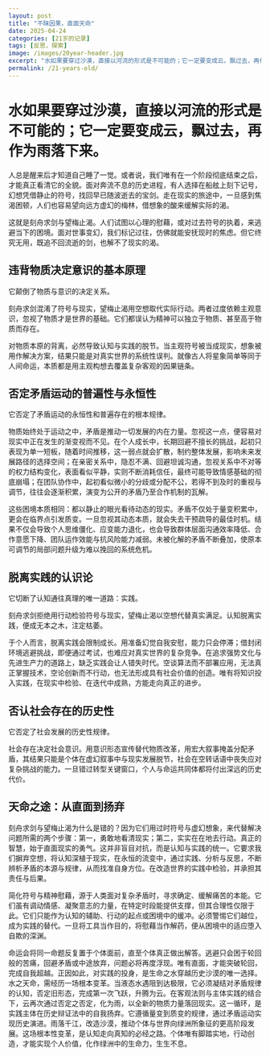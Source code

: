 ```yaml
---
layout: post
title: "不昧因果，直面天命"
date: 2025-04-24
categories: [21岁的记录]
tags: [反思，探索]
image: /images/20year-header.jpg
excerpt: "水如果要穿过沙漠，直接以河流的形式是不可能的；它一定要变成云，飘过去，再作为雨落下来。"
permalink: /21-years-old/  
---
```


<div class="travel-container">
  <div class="travel-header">
    <h1 class="travel-title">水如果要穿过沙漠，直接以河流的形式是不可能的；它一定要变成云，飘过去，再作为雨落下来。</h1>
  </div>
  <div class="travel-content">
    <p>人总是醒来后才知道自己睡了一觉。或者说，我们唯有在一个阶段彻底结束之后，才能真正看清它的全貌。面对奔流不息的历史进程，有人选择在船舷上刻下记号，幻想凭借静止的符号，找回早已随波逝去的宝剑。走在现实的旅途中，一旦感到焦渴困顿，人们也容易望向远方虚幻的梅林，借想象的酸来缓解实际的渴。</p>
    <p>这就是刻舟求剑与望梅止渴。人们试图以心理的慰藉，或对过去符号的执着，来逃避当下的困境。面对世事变幻，我们标记过往，仿佛就能安抚现时的焦虑。但它终究无用，既追不回流逝的剑，也解不了现实的渴。</p>
  </div></div>  

<div class="travel-container">
  <div class="travel-header">
    <h2 class="travel-title">违背物质决定意识的基本原理</h2>
  </div>
  <div class="travel-content">
    <p>它颠倒了物质与意识的决定关系。</p>
    <p>刻舟求剑混淆了符号与现实，望梅止渴用空想取代实际行动。两者过度依赖主观意识，忽视了物质才是世界的基础。它们都误认为精神可以独立于物质、甚至高于物质而存在。</p>
    <p>对物质本原的背离，必然导致认知与实践的脱节。当主观符号被当成现实，想象被用作解决方案，结果只能是对真实世界的系统性误判。就像古人将星象简单等同于人间命运，本质都是用主观构想去覆盖复杂客观的因果链条。</p>
  </div>
</div>

<div class="travel-container">
  <div class="travel-header">
    <h2 class="travel-title">否定矛盾运动的普遍性与永恒性</h2>
  </div>
  <div class="travel-content">
    <p>它否定了矛盾运动的永恒性和普遍存在的根本规律。</p>
	<p>物质始终处于运动之中，矛盾是推动一切发展的内在力量。忽视这一点，便容易对现实中正在发生的渐变视而不见。在个人成长中，长期回避不擅长的挑战，起初只表现为单一短板，随着时间推移，这一弱点就会扩散，制约整体发展，影响未来发展路径的选择空间；在亲密关系中，隐忍不满、回避坦诚沟通，忽视关系中不对等的权力结构变化，表面看似平静，实则不断消耗信任，最终可能导致情感基础的彻底崩塌；在团队协作中，起初看似微小的分歧或分配不公，若得不到及时的重视与调节，往往会逐渐积累，演变为公开的矛盾乃至合作机制的瓦解。</p>
    <p>这些困境本质相同：都以静止的眼光看待动态的现实。矛盾不仅处于量变积累中，更会在临界点引发质变。一旦忽视其动态本质，就会失去干预疏导的最佳时机。结果不仅会导致个人思维僵化、应变能力退化，也会导致群体层面沟通效率降低、合作意愿下降、团队运作效能与抗风险能力减弱。未被化解的矛盾不断叠加，使原本可调节的局部问题升级为难以挽回的系统危机。</p>
   </div>
</div>

<div class="travel-container">
  <div class="travel-header">
    <h2 class="travel-title">脱离实践的认识论</h2>
  </div>
  <div class="travel-content">
    <p>它切断了认知通往真理的唯一道路：实践。</p>
    <p>刻舟求剑拒绝用行动检验符号与现实，望梅止渴以空想代替真实满足。认知脱离实践，便成无本之木，注定枯萎。</p> 
   	<p>于个人而言，脱离实践会限制成长。用准备幻觉自我安慰，能力只会停滞；借封闭环境逃避挑战，即便通过考试，也难应对真实世界的复杂竞争。在追求强势文化与先进生产力的道路上，缺乏实践会让人错失时代。空谈算法而不部署应用，无法真正掌握技术，空论创新而不行动，也无法形成具有社会价值的创造。唯有将知识投入实践，在现实中检验、在迭代中成熟，方能走向真正的进步。</p>  
    </div>
</div>  

<div class="travel-container">
  <div class="travel-header">
    <h2 class="travel-title">否认社会存在的历史性</h2>
  </div>
  <div class="travel-content">
    <p>它否定了社会发展的历史性规律。</p>
    <p>社会存在决定社会意识。用意识形态宣传替代物质改革，用宏大叙事掩盖分配矛盾，其结果只能是个体在虚幻叙事中与现实发展脱节，社会在空转话语中丧失应对复杂挑战的能力。一旦错过转型关键窗口，个人与命运共同体都将付出深远的历史代价。</p>  
  </div>
</div>

<div class="travel-container">
  <div class="travel-header">
    <h2 class="travel-title">天命之途：从直面到扬弃</h2>
  </div>
  <div class="travel-content">
    <p>刻舟求剑与望梅止渴为什么是错的？因为它们用过时符号与虚幻想象，来代替解决问题所需的两个步骤：第一，勇敢地看清现实；第二，实实在在地去行动。真正的智慧，始于直面现实的勇气。这并非盲目对抗，而是认知与实践的统一。它要求我们摒弃空想，将认知深植于现实，在永恒的流变中，通过实践、分析与反思，不断辨析矛盾的本源与规律，从而找准自身方位。在改造世界的实践中检验，并承担其责任与后果。</p>
      <p>简化符号与精神慰藉，源于人类面对复杂矛盾时，寻求确定、缓解痛苦的本能。它们虽有调动情感、凝聚意志的力量，在特定时段能提供支撑，但其合理性仅限于此。它们只能作为认知的辅助、行动的起点或困境中的缓冲。必须警惕它们越位，成为实践的替代。一旦将工具当作目的，将慰藉当作解药，便从困境中的适应堕入自欺的深渊。</p>
      <p>命运会将同一命题反复置于个体面前，直至个体真正做出解答。逃避只会困于轮回般的苦痛，回避矛盾或中途放弃，问题必将再度浮现。唯有直面，才能突破轮回，完成自我超越。正因如此，对实践的投身，是生命之水穿越历史沙漠的唯一选择。水之天命，需经历一场根本变革。当液态水遇阻到达极限，它必须凝结对矛盾规律的认知，否定旧形态，完成第一次飞跃，升腾为云。在客观法则与主体实践的结合下，云再次通过否定之否定，化为雨，以全新的物质力量落回现实。这一循环，是实践主体在历史辩证法中的自我扬弃。它遵循量变到质变的规律，通过矛盾运动实现历史演进。雨落千江，改造沙漠，推动个体与世界向绿洲所象征的更高阶段发展。这场根本性变革，是认知走向真知的必经之路。个体唯有脚踏实地，行动创造，才能实现个人价值，化作绿洲中的生命力，生生不息。</p>  
  </div>
</div>




